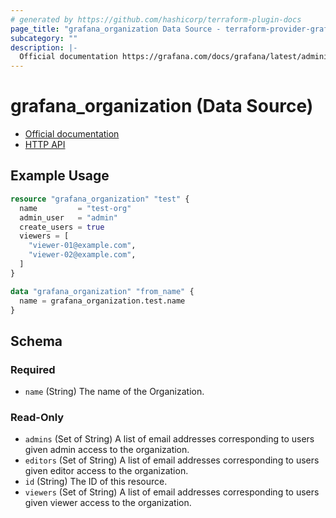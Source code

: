 ```yaml
---
# generated by https://github.com/hashicorp/terraform-plugin-docs
page_title: "grafana_organization Data Source - terraform-provider-grafana"
subcategory: ""
description: |-
  Official documentation https://grafana.com/docs/grafana/latest/administration/organization-management/HTTP API https://grafana.com/docs/grafana/latest/developers/http_api/org/
---
```


# grafana_organization (Data Source)

* [Official documentation](https://grafana.com/docs/grafana/latest/administration/organization-management/)
* [HTTP API](https://grafana.com/docs/grafana/latest/developers/http_api/org/)

## Example Usage

```terraform
resource "grafana_organization" "test" {
  name         = "test-org"
  admin_user   = "admin"
  create_users = true
  viewers = [
    "viewer-01@example.com",
    "viewer-02@example.com",
  ]
}

data "grafana_organization" "from_name" {
  name = grafana_organization.test.name
}
```

<!-- schema generated by tfplugindocs -->
## Schema

### Required

- `name` (String) The name of the Organization.

### Read-Only

- `admins` (Set of String) A list of email addresses corresponding to users given admin access to the organization.
- `editors` (Set of String) A list of email addresses corresponding to users given editor access to the organization.
- `id` (String) The ID of this resource.
- `viewers` (Set of String) A list of email addresses corresponding to users given viewer access to the organization.
